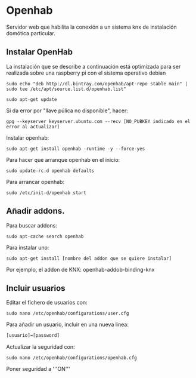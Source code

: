 # Openhab
Servidor web que habilita la conexión a un sistema knx de instalación domótica particular.

## Instalar OpenHab

La instalación que se describe a continuación está optimizada para ser realizada sobre una raspberry pi con el sistema operativo debian

```console
sudo echo "deb http://dl.bintray.com/openhab/apt-repo stable main" |
sudo tee /etc/apt/source.list.d/openhab.list"

sudo apt-get update
```
Si da error por "llave púlica no disponible", hacer:

```console
gpg --keyserver keyserver.ubuntu.com --recv [NO_PUBKEY indicado en el error al actualizar]
```

Instalar openhab:

```console
sudo apt-get install openhab -runtime -y --force-yes
```

Para hacer que arranque openhab en el inicio:

```console
sudo update-rc.d openhab defaults
```

Para arrancar openhab:

```console
sudo /etc/init-d/openhab start
```

## Añadir addons.

Para buscar addons:

```console
sudo apt-cache search openhab
```

Para instalar uno:

```console
sudo apt-get install [nombre del addon que se quiere instalar]
```

Por ejemplo, el addon de KNX: openhab-addob-binding-knx

## Incluir usuarios

Editar el fichero de usuarios con:

```console
sudo nano /etc/openhab/configurations/user.cfg
```

Para añadir un usuario, incluir en una nueva linea:

```bash
[usuario]=[password]
```

Actualizar la seguridad con:

```console
sudo nano /etc/openhab/configurations/openhab.cfg
```

Poner seguridad a '''ON'''
